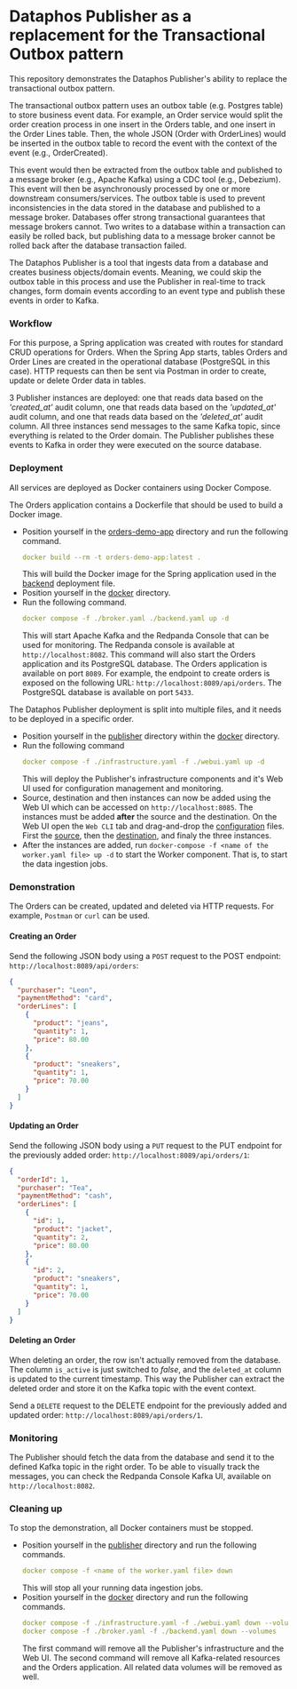 # Dataphos Publisher as a replacement for the Transactional Outbox pattern

This repository demonstrates the Dataphos Publisher's ability to replace the transactional outbox pattern.

The transactional outbox pattern uses an outbox table (e.g. Postgres table) to store business event data.
For example, an Order service would split the order creation process in one insert in the Orders table,
and one insert in the Order Lines table. Then, the whole JSON (Order with OrderLines) would be inserted in the outbox
table to record the event with the context of the event (e.g., OrderCreated).

This event would then be extracted from the outbox table and published to a message broker (e.g., Apache Kafka) using a
CDC tool (e.g., Debezium). This event will then be asynchronously processed by one or more downstream consumers/services.
The outbox table is used to prevent inconsistencies in the data stored in the database and published to a message broker.
Databases offer strong transactional guarantees that message brokers cannot. Two writes to a database within a transaction
can easily be rolled back, but publishing data to a message broker cannot be rolled back after the database transaction
failed.

The Dataphos Publisher is a tool that ingests data from a database and creates business objects/domain events.
Meaning, we could skip the outbox table in this process and use the Publisher in real-time to track changes, form
domain events according to an event type and publish these events in order to Kafka.

### Workflow

For this purpose, a Spring application was created with routes for standard CRUD operations for Orders.
When the Spring App starts, tables Orders and Order Lines are created in the operational database (PostgreSQL in this 
case). HTTP requests can then be sent  via Postman in order to create, update or delete Order data in tables. 

3 Publisher instances are deployed: one that reads data based on the _'created_at'_ audit column, one that reads data
based on the _'updated_at'_ audit column, and one that reads data based on the _'deleted_at'_ audit column.
All three instances send messages to the same Kafka topic, since everything is related to the Order domain. The 
Publisher publishes these events to Kafka in order they were executed on the source database.

### Deployment

All services are deployed as Docker containers using Docker Compose.

The Orders application contains a Dockerfile that should be used to build a Docker image.

- Position yourself in the [orders-demo-app](/orders-demo-app) directory and run the following command.
  ```yaml
  docker build --rm -t orders-demo-app:latest .
  ```
  This will build the Docker image for the Spring application used in the [backend](/docker/backend.yaml) deployment
  file.
- Position yourself in the [docker](/docker) directory.
- Run the following command.
  ```yaml
  docker compose -f ./broker.yaml ./backend.yaml up -d
  ```
  This will start Apache Kafka and the Redpanda Console that can be used for monitoring. The Redpanda console is
  available at `http://localhost:8082`. This command will also start the Orders application and its PostgreSQL database.
  The Orders application is available on port `8089`. For example, the endpoint to create orders is exposed on
  the following URL: `http://localhost:8089/api/orders`. The PostgreSQL database is available on port `5433`.

The Dataphos Publisher deployment is split into multiple files, and it needs to be deployed in a specific order.

- Position yourself in the [publisher](/docker/publisher) directory within the [docker](/docker) directory.
- Run the following command 
  ```yaml
  docker compose -f ./infrastructure.yaml -f ./webui.yaml up -d
  ```
  This will deploy the Publisher's infrastructure components and it's Web UI used for configuration management and
  monitoring.
- Source, destination and then instances can now be added using the Web UI which can be accessed on
 `http://localhost:8085`. The instances must be added **after** the source and the destination. 
  On the Web UI open the `Web CLI` tab and drag-and-drop the [configuration](/configuration) files. First the
  [source](/configuration/source.yaml), then the [destination](configuration/destination.yaml), and finaly the three
  instances.
- After the instances are added, run `docker-compose -f <name of the worker.yaml file> up -d` to start the Worker
  component. That is, to start the data ingestion jobs.

### Demonstration

The Orders can be created, updated and deleted via HTTP requests. For example, `Postman` or `curl` can be used.  

#### Creating an Order

Send the following JSON body using a `POST` request to the POST endpoint: `http://localhost:8089/api/orders`:

```json
{
  "purchaser": "Leon",
  "paymentMethod": "card",
  "orderLines": [
    {
      "product": "jeans",
      "quantity": 1,
      "price": 80.00
    },
    {
      "product": "sneakers",
      "quantity": 1,
      "price": 70.00
    }
  ]
}
```

#### Updating an Order

Send the following JSON body using a `PUT` request to the PUT endpoint for the previously added order:
`http://localhost:8089/api/orders/1`:

```json
{
  "orderId": 1,
  "purchaser": "Tea",
  "paymentMethod": "cash",
  "orderLines": [
    {
      "id": 1,
      "product": "jacket",
      "quantity": 2,
      "price": 80.00
    },
    {
      "id": 2,
      "product": "sneakers",
      "quantity": 1,
      "price": 70.00
    }
  ]
}
```

#### Deleting an Order

When deleting an order, the row isn't actually removed from the database. The column `is_active` is just switched to
_false_, and the `deleted_at` column is updated to the current timestamp. This way the Publisher can extract the deleted
order and store it on the Kafka topic with the event context.

Send a `DELETE` request to the DELETE endpoint for the previously added and updated order:
`http://localhost:8089/api/orders/1`.


### Monitoring

The Publisher should fetch the data from the database and send it to the defined Kafka topic in the right order.
To be able to visually track the messages, you can check the Redpanda Console Kafka UI, 
available on `http://localhost:8082`.

### Cleaning up

To stop the demonstration, all Docker containers must be stopped.

- Position yourself in the [publisher](/docker/publisher) directory and run the following commands.
  ```yaml
  docker compose -f <name of the worker.yaml file> down
  ```
  This will stop all your running data ingestion jobs.
- Position yourself in the [docker](/docker) directory and run the following commands.
  ```yaml
  docker compose -f ./infrastructure.yaml -f ./webui.yaml down --volumes 
  docker compose -f ./broker.yaml -f ./backend.yaml down --volumes
  ```
  The first command will remove all the Publisher's infrastructure and the Web UI. The second command will remove all
  Kafka-related resources and the Orders application. All related data volumes will be removed as well.

